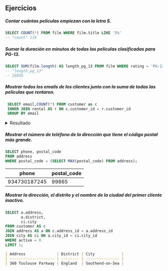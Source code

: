 ## Ejercicios

##### Contar cuántas películas empiezan con la letra S.

```sql
SELECT COUNT(*) FROM film WHERE film.title LIKE 'S%'
-- "count" 119
```

##### Sumar la duración en minutos de todas las películas clasificadas para PG-13.

```sql
SELECT SUM(film.length) AS length_pg_13 FROM film WHERE rating = 'PG-13'
-- "length_pg_13"
-- 26859
```

##### Mostrar todos los emails de los clientes junto con la suma de todas las películas que rentaron.

```sql
 SELECT email,COUNT(*) FROM customer as c
 INNER JOIN rental AS r ON c.customer_id = r.customer_id
 GROUP BY email
```

<details>
  <summary>Resultado</summary>

| email                                    | count |
| ---------------------------------------- | ----- |
| harold.martino@sakilacustomer.org        | 32    |
| sean.douglass@sakilacustomer.org         | 23    |
| bob.pfeiffer@sakilacustomer.org          | 24    |
| jo.fowler@sakilacustomer.org             | 20    |
| raul.fortier@sakilacustomer.org          | 20    |
| annette.olson@sakilacustomer.org         | 24    |
| jeanne.lawson@sakilacustomer.org         | 27    |
| diane.collins@sakilacustomer.org         | 35    |
| cindy.fisher@sakilacustomer.org          | 29    |
| shelly.watts@sakilacustomer.org          | 26    |
| megan.palmer@sakilacustomer.org          | 27    |
| erica.matthews@sakilacustomer.org        | 22    |
| beverly.brooks@sakilacustomer.org        | 24    |
| beatrice.arnold@sakilacustomer.org       | 26    |
| glen.talbert@sakilacustomer.org          | 26    |
| randy.gaither@sakilacustomer.org         | 28    |
| virginia.green@sakilacustomer.org        | 32    |
| tyrone.asher@sakilacustomer.org          | 24    |
| glenda.frazier@sakilacustomer.org        | 32    |
| louis.leone@sakilacustomer.org           | 35    |
| rhonda.kennedy@sakilacustomer.org        | 39    |
| carla.gutierrez@sakilacustomer.org       | 26    |
| herman.devore@sakilacustomer.org         | 29    |
| carol.garcia@sakilacustomer.org          | 22    |
| perry.swafford@sakilacustomer.org        | 24    |
| anita.morales@sakilacustomer.org         | 15    |
| andrea.henderson@sakilacustomer.org      | 22    |
| michelle.clark@sakilacustomer.org        | 35    |
| susan.wilson@sakilacustomer.org          | 24    |
| lauren.hudson@sakilacustomer.org         | 20    |
| yolanda.weaver@sakilacustomer.org        | 27    |
| gertrude.castillo@sakilacustomer.org     | 34    |
| lawrence.lawton@sakilacustomer.org       | 31    |
| betty.white@sakilacustomer.org           | 28    |
| troy.quigley@sakilacustomer.org          | 30    |
| mario.cheatham@sakilacustomer.org        | 28    |
| clara.shaw@sakilacustomer.org            | 42    |
| tamara.nguyen@sakilacustomer.org         | 25    |
| matthew.mahan@sakilacustomer.org         | 31    |
| billie.horton@sakilacustomer.org         | 26    |
| wendy.harrison@sakilacustomer.org        | 30    |
| mabel.holland@sakilacustomer.org         | 30    |
| edward.baugh@sakilacustomer.org          | 28    |
| dean.sauer@sakilacustomer.org            | 27    |
| cynthia.young@sakilacustomer.org         | 32    |
| minnie.romero@sakilacustomer.org         | 34    |
| jack.foust@sakilacustomer.org            | 24    |
| sidney.burleson@sakilacustomer.org       | 25    |
| elaine.stevens@sakilacustomer.org        | 24    |
| brittany.riley@sakilacustomer.org        | 28    |
| billy.poulin@sakilacustomer.org          | 35    |
| cory.meehan@sakilacustomer.org           | 24    |
| pauline.henry@sakilacustomer.org         | 27    |
| leona.obrien@sakilacustomer.org          | 14    |
| nicole.peterson@sakilacustomer.org       | 22    |
| dustin.gillette@sakilacustomer.org       | 26    |
| nathaniel.adam@sakilacustomer.org        | 28    |
| sally.pierce@sakilacustomer.org          | 32    |
| jesus.mccartney@sakilacustomer.org       | 24    |
| isaac.oglesby@sakilacustomer.org         | 29    |
| marshall.thorn@sakilacustomer.org        | 23    |
| theresa.watson@sakilacustomer.org        | 30    |
| peggy.myers@sakilacustomer.org           | 24    |
| peter.menard@sakilacustomer.org          | 23    |
| josephine.gomez@sakilacustomer.org       | 26    |
| kurt.emmons@sakilacustomer.org           | 23    |
| steven.curley@sakilacustomer.org         | 29    |
| grace.ellis@sakilacustomer.org           | 33    |
| justin.ngo@sakilacustomer.org            | 36    |
| gwendolyn.may@sakilacustomer.org         | 25    |
| victoria.gibson@sakilacustomer.org       | 27    |
| bobbie.craig@sakilacustomer.org          | 24    |
| carolyn.perez@sakilacustomer.org         | 30    |
| amy.lopez@sakilacustomer.org             | 29    |
| joann.gardner@sakilacustomer.org         | 16    |
| leroy.bustamante@sakilacustomer.org      | 32    |
| albert.crouse@sakilacustomer.org         | 23    |
| lynn.payne@sakilacustomer.org            | 28    |
| sherri.rhodes@sakilacustomer.org         | 33    |
| frank.waggoner@sakilacustomer.org        | 32    |
| jane.bennett@sakilacustomer.org          | 28    |
| reginald.kinder@sakilacustomer.org       | 28    |
| william.satterfield@sakilacustomer.org   | 26    |
| doris.reed@sakilacustomer.org            | 22    |
| kelly.knott@sakilacustomer.org           | 25    |
| melvin.ellington@sakilacustomer.org      | 26    |
| shannon.freeman@sakilacustomer.org       | 24    |
| cathy.spencer@sakilacustomer.org         | 29    |
| mitchell.westmoreland@sakilacustomer.org | 32    |
| angel.barclay@sakilacustomer.org         | 32    |
| johnnie.chisholm@sakilacustomer.org      | 24    |
| irene.price@sakilacustomer.org           | 23    |
| wanda.patterson@sakilacustomer.org       | 30    |
| katie.elliott@sakilacustomer.org         | 25    |
| caroline.bowman@sakilacustomer.org       | 15    |
| lester.kraus@sakilacustomer.org          | 16    |
| marian.mendoza@sakilacustomer.org        | 23    |
| jose.andrew@sakilacustomer.org           | 25    |
| bessie.morrison@sakilacustomer.org       | 28    |
| felix.gaffney@sakilacustomer.org         | 24    |
| duane.tubbs@sakilacustomer.org           | 31    |
| vernon.chapa@sakilacustomer.org          | 18    |
| jamie.waugh@sakilacustomer.org           | 25    |
| kimberly.lee@sakilacustomer.org          | 25    |
| brett.cornwell@sakilacustomer.org        | 34    |
| kay.caldwell@sakilacustomer.org          | 20    |
| katherine.rivera@sakilacustomer.org      | 14    |
| darlene.rose@sakilacustomer.org          | 31    |
| tom.milner@sakilacustomer.org            | 32    |
| ricky.shelby@sakilacustomer.org          | 25    |
| judith.cox@sakilacustomer.org            | 33    |
| karl.seal@sakilacustomer.org             | 45    |
| carrie.porter@sakilacustomer.org         | 34    |
| brandon.huey@sakilacustomer.org          | 37    |
| ralph.madrigal@sakilacustomer.org        | 34    |
| sergio.stanfield@sakilacustomer.org      | 26    |
| dianne.shelton@sakilacustomer.org        | 31    |
| tracy.cole@sakilacustomer.org            | 30    |
| george.linton@sakilacustomer.org         | 33    |
| maria.miller@sakilacustomer.org          | 33    |
| freddie.duggan@sakilacustomer.org        | 25    |
| ann.evans@sakilacustomer.org             | 17    |
| brandy.graves@sakilacustomer.org         | 28    |
| esther.crawford@sakilacustomer.org       | 28    |
| edgar.rhoads@sakilacustomer.org          | 25    |
| ronald.weiner@sakilacustomer.org         | 30    |
| johnny.turpin@sakilacustomer.org         | 19    |
| rafael.abney@sakilacustomer.org          | 21    |
| mary.smith@sakilacustomer.org            | 32    |
| arthur.simpkins@sakilacustomer.org       | 32    |
| shawn.heaton@sakilacustomer.org          | 33    |
| christopher.greco@sakilacustomer.org     | 31    |
| jeffrey.spear@sakilacustomer.org         | 23    |
| jason.morrissey@sakilacustomer.org       | 28    |
| travis.estep@sakilacustomer.org          | 25    |
| carl.artis@sakilacustomer.org            | 23    |
| april.burns@sakilacustomer.org           | 26    |
| carole.barnett@sakilacustomer.org        | 30    |
| lillian.griffin@sakilacustomer.org       | 25    |
| jaime.nettles@sakilacustomer.org         | 29    |
| jay.robb@sakilacustomer.org              | 26    |
| leah.curtis@sakilacustomer.org           | 25    |
| ruth.martinez@sakilacustomer.org         | 24    |
| tanya.gilbert@sakilacustomer.org         | 33    |
| toni.holt@sakilacustomer.org             | 23    |
| chad.carbone@sakilacustomer.org          | 25    |
| anne.powell@sakilacustomer.org           | 23    |
| donald.mahon@sakilacustomer.org          | 23    |
| edwin.burk@sakilacustomer.org            | 23    |
| patrick.newsom@sakilacustomer.org        | 31    |
| deborah.walker@sakilacustomer.org        | 29    |
| allison.stanley@sakilacustomer.org       | 27    |
| bernice.willis@sakilacustomer.org        | 33    |
| rodney.moeller@sakilacustomer.org        | 23    |
| melanie.armstrong@sakilacustomer.org     | 25    |
| lance.pemberton@sakilacustomer.org       | 22    |
| velma.lucas@sakilacustomer.org           | 27    |
| seth.hannon@sakilacustomer.org           | 25    |
| sheila.wells@sakilacustomer.org          | 18    |
| antonio.meek@sakilacustomer.org          | 16    |
| neil.renner@sakilacustomer.org           | 32    |
| danielle.daniels@sakilacustomer.org      | 25    |
| eugene.culpepper@sakilacustomer.org      | 19    |
| stella.moreno@sakilacustomer.org         | 22    |
| julie.sanchez@sakilacustomer.org         | 29    |
| alexander.fennell@sakilacustomer.org     | 36    |
| rachel.barnes@sakilacustomer.org         | 22    |
| micheal.forman@sakilacustomer.org        | 26    |
| curtis.irby@sakilacustomer.org           | 38    |
| viola.hanson@sakilacustomer.org          | 32    |
| erika.pena@sakilacustomer.org            | 26    |
| erik.guillen@sakilacustomer.org          | 29    |
| phillip.holm@sakilacustomer.org          | 26    |
| priscilla.lowe@sakilacustomer.org        | 35    |
| dave.gardiner@sakilacustomer.org         | 32    |
| dwight.lombardi@sakilacustomer.org       | 17    |
| laurie.lawrence@sakilacustomer.org       | 23    |
| maureen.little@sakilacustomer.org        | 21    |
| marilyn.ross@sakilacustomer.org          | 30    |
| elsie.kelley@sakilacustomer.org          | 37    |
| nancy.thomas@sakilacustomer.org          | 28    |
| greg.robins@sakilacustomer.org           | 30    |
| samantha.duncan@sakilacustomer.org       | 23    |
| daryl.larue@sakilacustomer.org           | 27    |
| thelma.murray@sakilacustomer.org         | 32    |
| salvador.teel@sakilacustomer.org         | 30    |
| tracey.barrett@sakilacustomer.org        | 27    |
| willie.howell@sakilacustomer.org         | 26    |
| ivan.cromwell@sakilacustomer.org         | 26    |
| andre.rapp@sakilacustomer.org            | 28    |
| theodore.culp@sakilacustomer.org         | 31    |
| lena.jensen@sakilacustomer.org           | 32    |
| ricardo.meador@sakilacustomer.org        | 21    |
| kirk.stclair@sakilacustomer.org          | 19    |
| mark.rinehart@sakilacustomer.org         | 26    |
| terri.vasquez@sakilacustomer.org         | 27    |
| margaret.moore@sakilacustomer.org        | 23    |
| suzanne.nichols@sakilacustomer.org       | 24    |
| raymond.mcwhorter@sakilacustomer.org     | 30    |
| debra.nelson@sakilacustomer.org          | 29    |
| beth.franklin@sakilacustomer.org         | 25    |
| alvin.deloach@sakilacustomer.org         | 29    |
| joy.george@sakilacustomer.org            | 33    |
| tina.simmons@sakilacustomer.org          | 28    |
| sherry.marshall@sakilacustomer.org       | 34    |
| brian.wyman@sakilacustomer.org           | 12    |
| phyllis.foster@sakilacustomer.org        | 23    |
| clarence.gamez@sakilacustomer.org        | 30    |
| miriam.mckinney@sakilacustomer.org       | 26    |
| andrew.purdy@sakilacustomer.org          | 27    |
| ida.andrews@sakilacustomer.org           | 23    |
| constance.reid@sakilacustomer.org        | 25    |
| lillie.kim@sakilacustomer.org            | 23    |
| ross.grey@sakilacustomer.org             | 27    |
| becky.miles@sakilacustomer.org           | 29    |
| jordan.archuleta@sakilacustomer.org      | 30    |
| derrick.bourque@sakilacustomer.org       | 22    |
| jacqueline.long@sakilacustomer.org       | 33    |
| bruce.schwarz@sakilacustomer.org         | 23    |
| felicia.sutton@sakilacustomer.org        | 28    |
| ernest.stepp@sakilacustomer.org          | 25    |
| darrell.power@sakilacustomer.org         | 25    |
| gene.sanborn@sakilacustomer.org          | 27    |
| jennifer.davis@sakilacustomer.org        | 28    |
| jill.hawkins@sakilacustomer.org          | 21    |
| tonya.chapman@sakilacustomer.org         | 32    |
| tommy.collazo@sakilacustomer.org         | 38    |
| paul.trout@sakilacustomer.org            | 23    |
| kelly.torres@sakilacustomer.org          | 22    |
| mildred.bailey@sakilacustomer.org        | 25    |
| regina.berry@sakilacustomer.org          | 34    |
| randall.neumann@sakilacustomer.org       | 23    |
| floyd.gandy@sakilacustomer.org           | 17    |
| janice.ward@sakilacustomer.org           | 34    |
| jacob.lance@sakilacustomer.org           | 21    |
| wallace.slone@sakilacustomer.org         | 25    |
| ronnie.ricketts@sakilacustomer.org       | 25    |
| warren.sherrod@sakilacustomer.org        | 33    |
| eddie.tomlin@sakilacustomer.org          | 27    |
| dan.paine@sakilacustomer.org             | 22    |
| sharon.robinson@sakilacustomer.org       | 30    |
| lois.butler@sakilacustomer.org           | 35    |
| joseph.joy@sakilacustomer.org            | 30    |
| jean.bell@sakilacustomer.org             | 27    |
| byron.box@sakilacustomer.org             | 29    |
| jessie.banks@sakilacustomer.org          | 26    |
| tiffany.jordan@sakilacustomer.org        | 14    |
| luis.yanez@sakilacustomer.org            | 20    |
| jackie.lynch@sakilacustomer.org          | 25    |
| alma.austin@sakilacustomer.org           | 35    |
| robert.baughman@sakilacustomer.org       | 21    |
| melinda.fernandez@sakilacustomer.org     | 17    |
| misty.lambert@sakilacustomer.org         | 27    |
| marjorie.tucker@sakilacustomer.org       | 32    |
| larry.thrasher@sakilacustomer.org        | 26    |
| ted.breaux@sakilacustomer.org            | 29    |
| irma.pearson@sakilacustomer.org          | 18    |
| patricia.johnson@sakilacustomer.org      | 27    |
| gordon.allard@sakilacustomer.org         | 32    |
| stephanie.mitchell@sakilacustomer.org    | 25    |
| nathan.runyon@sakilacustomer.org         | 32    |
| patsy.davidson@sakilacustomer.org        | 28    |
| agnes.bishop@sakilacustomer.org          | 23    |
| wilma.richards@sakilacustomer.org        | 20    |
| naomi.jennings@sakilacustomer.org        | 35    |
| ana.bradley@sakilacustomer.org           | 34    |
| vanessa.sims@sakilacustomer.org          | 19    |
| edna.west@sakilacustomer.org             | 26    |
| janet.phillips@sakilacustomer.org        | 27    |
| tracy.herrmann@sakilacustomer.org        | 28    |
| christian.jung@sakilacustomer.org        | 24    |
| ruby.washington@sakilacustomer.org       | 28    |
| norman.currier@sakilacustomer.org        | 26    |
| evelyn.morgan@sakilacustomer.org         | 28    |
| kent.arsenault@sakilacustomer.org        | 27    |
| john.farnsworth@sakilacustomer.org       | 31    |
| lorraine.stephens@sakilacustomer.org     | 21    |
| tara.ryan@sakilacustomer.org             | 20    |
| anthony.schwab@sakilacustomer.org        | 20    |
| willie.markham@sakilacustomer.org        | 25    |
| maxine.silva@sakilacustomer.org          | 32    |
| annie.russell@sakilacustomer.org         | 18    |
| juan.fraley@sakilacustomer.org           | 23    |
| bertha.ferguson@sakilacustomer.org       | 25    |
| mattie.hoffman@sakilacustomer.org        | 22    |
| joanne.robertson@sakilacustomer.org      | 34    |
| richard.mccrary@sakilacustomer.org       | 25    |
| judy.gray@sakilacustomer.org             | 25    |
| lewis.lyman@sakilacustomer.org           | 19    |
| franklin.troutman@sakilacustomer.org     | 22    |
| eduardo.hiatt@sakilacustomer.org         | 27    |
| gerald.fultz@sakilacustomer.org          | 30    |
| barry.lovelace@sakilacustomer.org        | 33    |
| florence.woods@sakilacustomer.org        | 30    |
| armando.gruber@sakilacustomer.org        | 21    |
| ben.easter@sakilacustomer.org            | 26    |
| elmer.noe@sakilacustomer.org             | 26    |
| lisa.anderson@sakilacustomer.org         | 24    |
| catherine.campbell@sakilacustomer.org    | 34    |
| jeff.east@sakilacustomer.org             | 30    |
| shane.millard@sakilacustomer.org         | 22    |
| kyle.spurlock@sakilacustomer.org         | 30    |
| charles.kowalski@sakilacustomer.org      | 32    |
| diana.alexander@sakilacustomer.org       | 27    |
| crystal.ford@sakilacustomer.org          | 33    |
| vivian.ruiz@sakilacustomer.org           | 23    |
| calvin.martel@sakilacustomer.org         | 23    |
| christy.vargas@sakilacustomer.org        | 31    |
| vincent.ralston@sakilacustomer.org       | 25    |
| marcus.hidalgo@sakilacustomer.org        | 30    |
| alice.stewart@sakilacustomer.org         | 33    |
| benjamin.varney@sakilacustomer.org       | 23    |
| pamela.baker@sakilacustomer.org          | 23    |
| brad.mccurdy@sakilacustomer.org          | 25    |
| michele.grant@sakilacustomer.org         | 30    |
| kevin.schuler@sakilacustomer.org         | 22    |
| allen.butterfield@sakilacustomer.org     | 21    |
| darryl.ashcraft@sakilacustomer.org       | 23    |
| clifton.malcolm@sakilacustomer.org       | 27    |
| kenneth.gooden@sakilacustomer.org        | 17    |
| harry.arce@sakilacustomer.org            | 35    |
| sandra.martin@sakilacustomer.org         | 28    |
| louise.jenkins@sakilacustomer.org        | 25    |
| frances.parker@sakilacustomer.org        | 22    |
| douglas.graf@sakilacustomer.org          | 25    |
| terry.carlson@sakilacustomer.org         | 29    |
| jesse.schilling@sakilacustomer.org       | 26    |
| courtney.day@sakilacustomer.org          | 32    |
| morris.mccarter@sakilacustomer.org       | 34    |
| gregory.mauldin@sakilacustomer.org       | 23    |
| alan.kahn@sakilacustomer.org             | 26    |
| rosemary.schmidt@sakilacustomer.org      | 35    |
| dorothy.taylor@sakilacustomer.org        | 25    |
| ella.oliver@sakilacustomer.org           | 31    |
| donna.thompson@sakilacustomer.org        | 21    |
| terrence.gunderson@sakilacustomer.org    | 30    |
| virgil.wofford@sakilacustomer.org        | 27    |
| eric.robert@sakilacustomer.org           | 27    |
| tony.carranza@sakilacustomer.org         | 21    |
| helen.harris@sakilacustomer.org          | 32    |
| wayne.truong@sakilacustomer.org          | 19    |
| wesley.bull@sakilacustomer.org           | 40    |
| pearl.garza@sakilacustomer.org           | 22    |
| mae.fletcher@sakilacustomer.org          | 31    |
| bobby.boudreau@sakilacustomer.org        | 35    |
| roberta.harper@sakilacustomer.org        | 23    |
| debbie.reyes@sakilacustomer.org          | 32    |
| jonathan.scarborough@sakilacustomer.org  | 18    |
| michael.silverman@sakilacustomer.org     | 29    |
| stanley.scroggins@sakilacustomer.org     | 30    |
| kristen.chavez@sakilacustomer.org        | 18    |
| cheryl.murphy@sakilacustomer.org         | 27    |
| rosa.reynolds@sakilacustomer.org         | 30    |
| cody.nolen@sakilacustomer.org            | 22    |
| leon.bostic@sakilacustomer.org           | 25    |
| harvey.guajardo@sakilacustomer.org       | 22    |
| darren.windham@sakilacustomer.org        | 24    |
| glenn.pullen@sakilacustomer.org          | 23    |
| earl.shanks@sakilacustomer.org           | 27    |
| jessie.milam@sakilacustomer.org          | 33    |
| stacey.montgomery@sakilacustomer.org     | 34    |
| leslie.gordon@sakilacustomer.org         | 22    |
| jennie.terry@sakilacustomer.org          | 29    |
| carmen.owens@sakilacustomer.org          | 26    |
| dawn.sullivan@sakilacustomer.org         | 26    |
| russell.brinson@sakilacustomer.org       | 36    |
| james.gannon@sakilacustomer.org          | 30    |
| casey.mena@sakilacustomer.org            | 34    |
| dolores.wagner@sakilacustomer.org        | 26    |
| jerry.jordon@sakilacustomer.org          | 29    |
| roger.quintanilla@sakilacustomer.org     | 36    |
| lucy.wheeler@sakilacustomer.org          | 26    |
| vera.mccoy@sakilacustomer.org            | 18    |
| robin.hayes@sakilacustomer.org           | 24    |
| dana.hart@sakilacustomer.org             | 29    |
| hector.poindexter@sakilacustomer.org     | 26    |
| ryan.salisbury@sakilacustomer.org        | 30    |
| martha.gonzalez@sakilacustomer.org       | 34    |
| nelson.christenson@sakilacustomer.org    | 20    |
| adam.gooch@sakilacustomer.org            | 22    |
| denise.kelly@sakilacustomer.org          | 27    |
| lonnie.tirado@sakilacustomer.org         | 18    |
| deanna.byrd@sakilacustomer.org           | 26    |
| alex.gresham@sakilacustomer.org          | 33    |
| pedro.chestnut@sakilacustomer.org        | 24    |
| leslie.seward@sakilacustomer.org         | 35    |
| cassandra.walters@sakilacustomer.org     | 30    |
| brenda.wright@sakilacustomer.org         | 26    |
| ramona.hale@sakilacustomer.org           | 30    |
| ashley.richardson@sakilacustomer.org     | 25    |
| audrey.ray@sakilacustomer.org            | 29    |
| marvin.yee@sakilacustomer.org            | 21    |
| jenny.castro@sakilacustomer.org          | 27    |
| rose.howard@sakilacustomer.org           | 22    |
| natalie.meyer@sakilacustomer.org         | 23    |
| loretta.carpenter@sakilacustomer.org     | 22    |
| ruben.geary@sakilacustomer.org           | 21    |
| marc.outlaw@sakilacustomer.org           | 30    |
| samuel.marlow@sakilacustomer.org         | 21    |
| rene.mcalister@sakilacustomer.org        | 26    |
| oscar.aquino@sakilacustomer.org          | 20    |
| violet.rodriquez@sakilacustomer.org      | 30    |

</details>

##### Mostrar el número de teléfono de la dirección que tiene el código postal más grande.

```sql
SELECT phone, postal_code
FROM address
WHERE postal_code = (SELECT MAX(postal_code) FROM address);
```

| phone        | postal_code |
| ------------ | ----------- |
| 934730187245 | 99865       |

##### Mostrar la dirección, el distrito y el nombre de la ciudad del primer cliente inactivo.

```sql
SELECT a.address,
       a.district,
       ci.city
FROM customer AS c
JOIN address AS a ON c.address_id = a.address_id
JOIN city AS ci ON a.city_id = ci.city_id
WHERE active = 0
LIMIT 1;
```

```markdown
| Address              | District | City            |
| -------------------- | -------- | --------------- |
| 360 Toulouse Parkway | England  | Southend-on-Sea |
```

